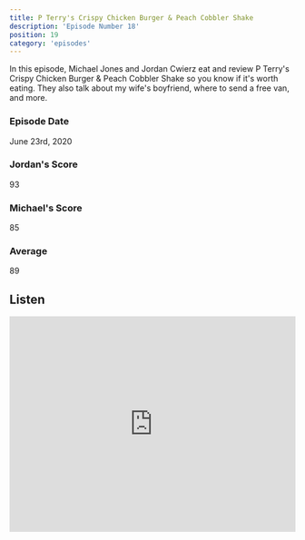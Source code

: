 ```yaml
---
title: P Terry's Crispy Chicken Burger & Peach Cobbler Shake
description: 'Episode Number 18'
position: 19
category: 'episodes'
---
```


In this episode, Michael Jones and Jordan Cwierz eat and review P Terry's Crispy Chicken Burger & Peach Cobbler Shake so you know if it's worth eating. They also talk about my wife's boyfriend, where to send a free van, and more.

### Episode Date

June 23rd, 2020

### Jordan's Score

93

### Michael's Score

85

### Average

89

## Listen

<iframe src="https://open.spotify.com/embed-podcast/episode/060t8kQfy6jkdVtyNpwbKX" loading="lazy" style="border: 0; width: 100%; height: 380px;" allow="encrypted-media"></iframe>

